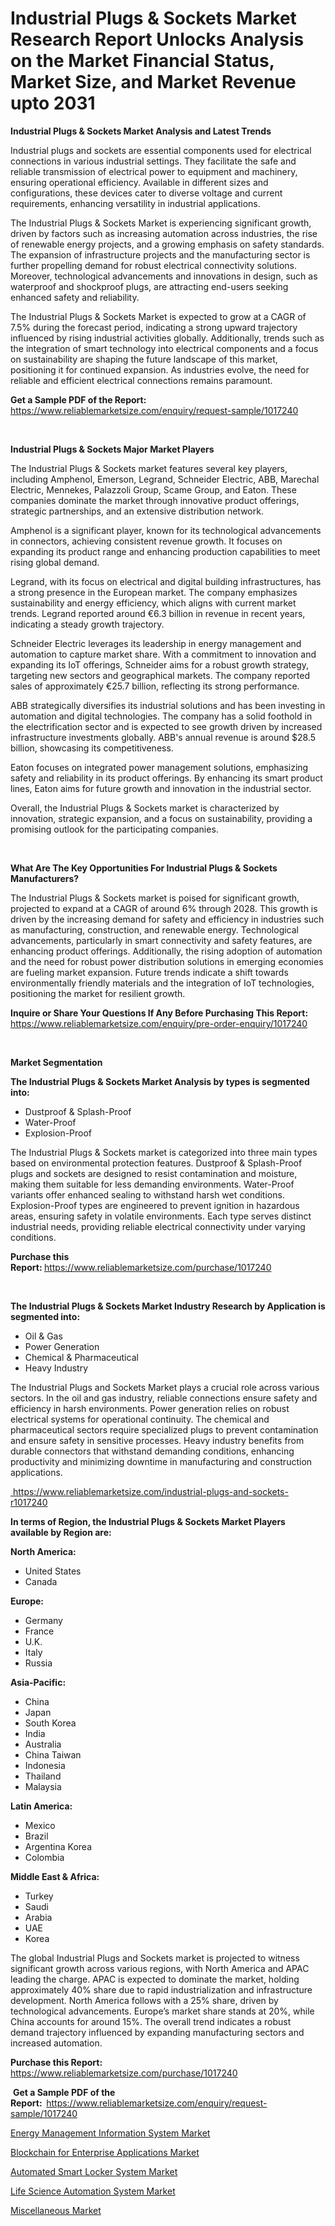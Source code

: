 <p><h1>Industrial Plugs & Sockets Market Research Report Unlocks Analysis on the Market Financial Status, Market Size, and Market Revenue upto 2031</h1></p><p><strong>Industrial Plugs & Sockets Market Analysis and Latest Trends</strong></p>
<p><p>Industrial plugs and sockets are essential components used for electrical connections in various industrial settings. They facilitate the safe and reliable transmission of electrical power to equipment and machinery, ensuring operational efficiency. Available in different sizes and configurations, these devices cater to diverse voltage and current requirements, enhancing versatility in industrial applications.</p><p>The Industrial Plugs & Sockets Market is experiencing significant growth, driven by factors such as increasing automation across industries, the rise of renewable energy projects, and a growing emphasis on safety standards. The expansion of infrastructure projects and the manufacturing sector is further propelling demand for robust electrical connectivity solutions. Moreover, technological advancements and innovations in design, such as waterproof and shockproof plugs, are attracting end-users seeking enhanced safety and reliability.</p><p>The Industrial Plugs & Sockets Market is expected to grow at a CAGR of 7.5% during the forecast period, indicating a strong upward trajectory influenced by rising industrial activities globally. Additionally, trends such as the integration of smart technology into electrical components and a focus on sustainability are shaping the future landscape of this market, positioning it for continued expansion. As industries evolve, the need for reliable and efficient electrical connections remains paramount.</p></p>
<p><strong>Get a Sample PDF of the Report:&nbsp;</strong> <a href="https://www.reliablemarketsize.com/enquiry/request-sample/1017240?utm_campaign=1720&utm_medium=2&utm_source=Github&utm_content=ia&utm_term=04122024&utm_id=industrial-plugs-sockets">https://www.reliablemarketsize.com/enquiry/request-sample/1017240</a></p>
<p>&nbsp;</p>
<p><strong>Industrial Plugs & Sockets Major Market Players</strong></p>
<p><p>The Industrial Plugs & Sockets market features several key players, including Amphenol, Emerson, Legrand, Schneider Electric, ABB, Marechal Electric, Mennekes, Palazzoli Group, Scame Group, and Eaton. These companies dominate the market through innovative product offerings, strategic partnerships, and an extensive distribution network.</p><p>Amphenol is a significant player, known for its technological advancements in connectors, achieving consistent revenue growth. It focuses on expanding its product range and enhancing production capabilities to meet rising global demand.</p><p>Legrand, with its focus on electrical and digital building infrastructures, has a strong presence in the European market. The company emphasizes sustainability and energy efficiency, which aligns with current market trends. Legrand reported around €6.3 billion in revenue in recent years, indicating a steady growth trajectory.</p><p>Schneider Electric leverages its leadership in energy management and automation to capture market share. With a commitment to innovation and expanding its IoT offerings, Schneider aims for a robust growth strategy, targeting new sectors and geographical markets. The company reported sales of approximately €25.7 billion, reflecting its strong performance.</p><p>ABB strategically diversifies its industrial solutions and has been investing in automation and digital technologies. The company has a solid foothold in the electrification sector and is expected to see growth driven by increased infrastructure investments globally. ABB's annual revenue is around $28.5 billion, showcasing its competitiveness.</p><p>Eaton focuses on integrated power management solutions, emphasizing safety and reliability in its product offerings. By enhancing its smart product lines, Eaton aims for future growth and innovation in the industrial sector.</p><p>Overall, the Industrial Plugs & Sockets market is characterized by innovation, strategic expansion, and a focus on sustainability, providing a promising outlook for the participating companies.</p></p>
<p>&nbsp;</p>
<p><strong>What Are The Key Opportunities For Industrial Plugs & Sockets Manufacturers?</strong></p>
<p><p>The Industrial Plugs & Sockets market is poised for significant growth, projected to expand at a CAGR of around 6% through 2028. This growth is driven by the increasing demand for safety and efficiency in industries such as manufacturing, construction, and renewable energy. Technological advancements, particularly in smart connectivity and safety features, are enhancing product offerings. Additionally, the rising adoption of automation and the need for robust power distribution solutions in emerging economies are fueling market expansion. Future trends indicate a shift towards environmentally friendly materials and the integration of IoT technologies, positioning the market for resilient growth.</p></p>
<p><strong>Inquire or Share Your Questions If Any Before Purchasing This Report:</strong> <a href="https://www.reliablemarketsize.com/enquiry/pre-order-enquiry/1017240?utm_campaign=1720&utm_medium=2&utm_source=Github&utm_content=ia&utm_term=04122024&utm_id=industrial-plugs-sockets">https://www.reliablemarketsize.com/enquiry/pre-order-enquiry/1017240</a></p>
<p>&nbsp;</p>
<p><strong>Market Segmentation</strong></p>
<p><strong>The Industrial Plugs & Sockets Market Analysis by types is segmented into:</strong></p>
<p><ul><li>Dustproof & Splash-Proof</li><li>Water-Proof</li><li>Explosion-Proof</li></ul></p>
<p><p>The Industrial Plugs & Sockets market is categorized into three main types based on environmental protection features. Dustproof & Splash-Proof plugs and sockets are designed to resist contamination and moisture, making them suitable for less demanding environments. Water-Proof variants offer enhanced sealing to withstand harsh wet conditions. Explosion-Proof types are engineered to prevent ignition in hazardous areas, ensuring safety in volatile environments. Each type serves distinct industrial needs, providing reliable electrical connectivity under varying conditions.</p></p>
<p><strong>Purchase this Report:&nbsp;</strong><a href="https://www.reliablemarketsize.com/purchase/1017240?utm_campaign=1720&utm_medium=2&utm_source=Github&utm_content=ia&utm_term=04122024&utm_id=industrial-plugs-sockets">https://www.reliablemarketsize.com/purchase/1017240</a></p>
<p>&nbsp;</p>
<p><strong>The Industrial Plugs & Sockets Market Industry Research by Application is segmented into:</strong></p>
<p><ul><li>Oil & Gas</li><li>Power Generation</li><li>Chemical & Pharmaceutical</li><li>Heavy Industry</li></ul></p>
<p><p>The Industrial Plugs and Sockets Market plays a crucial role across various sectors. In the oil and gas industry, reliable connections ensure safety and efficiency in harsh environments. Power generation relies on robust electrical systems for operational continuity. The chemical and pharmaceutical sectors require specialized plugs to prevent contamination and ensure safety in sensitive processes. Heavy industry benefits from durable connectors that withstand demanding conditions, enhancing productivity and minimizing downtime in manufacturing and construction applications.</p></p>
<p><a href="https://www.reliablemarketsize.com/industrial-plugs-and-sockets-r1017240?utm_campaign=1720&utm_medium=2&utm_source=Github&utm_content=ia&utm_term=04122024&utm_id=industrial-plugs-sockets">&nbsp;https://www.reliablemarketsize.com/industrial-plugs-and-sockets-r1017240</a></p>
<p><strong>In terms of Region, the Industrial Plugs & Sockets Market Players available by Region are:</strong></p>
<p>
    <p> <strong> North America: </strong>
        <ul>
            <li>United States</li>
            <li>Canada</li>
        </ul>
        </p> 
    <p> <strong> Europe: </strong>
        <ul>
            <li>Germany</li>
            <li>France</li>
            <li>U.K.</li>
            <li>Italy</li>
            <li>Russia</li>
        </ul>
        </p> 
    <p> <strong> Asia-Pacific: </strong>
        <ul>
            <li>China</li>
            <li>Japan</li>
            <li>South Korea</li>
            <li>India</li>
            <li>Australia</li>
            <li>China Taiwan</li>
            <li>Indonesia</li>
            <li>Thailand</li>
            <li>Malaysia</li>
        </ul>
        </p> 
    <p> <strong> Latin America: </strong>
        <ul>
            <li>Mexico</li>
            <li>Brazil</li>
            <li>Argentina Korea</li>
            <li>Colombia</li>
        </ul>
        </p> 
    <p> <strong> Middle East & Africa: </strong>
        <ul>
            <li>Turkey</li>
            <li>Saudi</li>
            <li>Arabia</li>
            <li>UAE</li>
            <li>Korea</li>
        </ul>
    </p>
    </p>
<p><p>The global Industrial Plugs and Sockets market is projected to witness significant growth across various regions, with North America and APAC leading the charge. APAC is expected to dominate the market, holding approximately 40% share due to rapid industrialization and infrastructure development. North America follows with a 25% share, driven by technological advancements. Europe’s market share stands at 20%, while China accounts for around 15%. The overall trend indicates a robust demand trajectory influenced by expanding manufacturing sectors and increased automation.</p></p>
<p><strong>Purchase this Report: </strong><a href="https://www.reliablemarketsize.com/purchase/1017240?utm_campaign=1720&utm_medium=2&utm_source=Github&utm_content=ia&utm_term=04122024&utm_id=industrial-plugs-sockets">https://www.reliablemarketsize.com/purchase/1017240</a></p>
<p>&nbsp;<strong>Get a Sample PDF of the Report:&nbsp;&nbsp;</strong><a href="https://www.reliablemarketsize.com/enquiry/request-sample/1017240?utm_campaign=1720&utm_medium=2&utm_source=Github&utm_content=ia&utm_term=04122024&utm_id=industrial-plugs-sockets">https://www.reliablemarketsize.com/enquiry/request-sample/1017240</a></p>
<p><strong></strong></p>
<p><p><a href="https://www.linkedin.com/pulse/energy-management-information-system-market-analysis-historical-e6o9e?utm_campaign=1720&utm_medium=2&utm_source=Github&utm_content=ia&utm_term=04122024&utm_id=industrial-plugs-sockets">Energy Management Information System Market</a></p><p><a href="https://www.linkedin.com/pulse/deep-dive-blockchain-enterprise-applications-market-future-growth-0eize?utm_campaign=1720&utm_medium=2&utm_source=Github&utm_content=ia&utm_term=04122024&utm_id=industrial-plugs-sockets">Blockchain for Enterprise Applications Market</a></p><p><a href="https://issuu.com/reportprime-2/docs/automated-smart-locker-system-market-size-2030.ppt?utm_campaign=1720&utm_medium=2&utm_source=Github&utm_content=ia&utm_term=04122024&utm_id=industrial-plugs-sockets">Automated Smart Locker System Market</a></p><p><a href="https://issuu.com/reportprime-2/docs/life-science-automation-system-market-size-2030.pp?utm_campaign=1720&utm_medium=2&utm_source=Github&utm_content=ia&utm_term=04122024&utm_id=industrial-plugs-sockets">Life Science Automation System Market</a></p><p><a href="https://www.linkedin.com/pulse/miscellaneous-market-report-2024-2031-evaluating-growth-v2rxe?utm_campaign=1720&utm_medium=2&utm_source=Github&utm_content=ia&utm_term=04122024&utm_id=industrial-plugs-sockets">Miscellaneous Market</a></p></p>